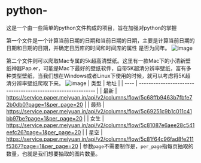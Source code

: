 # python-
这是一个由一些简单的python文件构成的项目，旨在加强对python的掌握

第一个文件是一个计算当前日期的日期和当前日期的日期，主要是计算当前日期的日期和日期的日期，并确定日历库的时间和时间库的属性 是否为闰年。
![image](https://user-images.githubusercontent.com/82321147/164719658-018b8e66-9109-43fd-8dc5-7f63053e5103.png)


第二个文件则可以爬取Mac专属的5k超高清壁纸。这里有一款Mac下的小清新壁纸神器Pap.er，可能是Mac下最好的壁纸软件，自带5K超清分辨率壁纸，富有多种类型壁纸，当我们想在Windows或者Linux下使用的时候，就可以考虑将5K超清分辨率壁纸爬取下来。
![image](https://user-images.githubusercontent.com/82321147/164719687-7bf0d56e-8ba4-4cda-aeaa-cba24f30e313.png)
| 类型 | 地址                                                         |
| ---- | ------------------------------------------------------------ |
| 最新 | https://service.paper.meiyuan.in/api/v2/columns/flow/5c68ffb9463b7fbfe72b0db0?page=1&per_page=20 |
| 最热 | https://service.paper.meiyuan.in/api/v2/columns/flow/5c69251c9b1c011c41bb97be?page=1&per_page=20 |
| 女生 | https://service.paper.meiyuan.in/api/v2/columns/flow/5c81087e6aee28c541eefc26?page=1&per_page=20 |
| 星空 | https://service.paper.meiyuan.in/api/v2/columns/flow/5c81f64c96fad8fe211f5367?page=1&per_page=20 |
参数`page`不需要制作是，`per_page`指每页抽取的数量，也就是我们想要抽取的图片数量。
